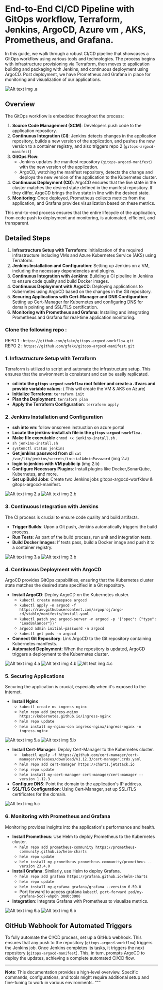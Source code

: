
# End-to-End CI/CD Pipeline with GitOps workflow, Terraform, Jenkins, ArgoCD, Azure vm , AKS, Prometheus, and Grafana.

In this guide, we walk through a robust CI/CD pipeline that showcases a GitOps workflow using various tools and technologies. The process begins with infrastructure provisioning via Terraform, then moves to application building and packaging with Jenkins, and continuous deployment using ArgoCD. Post deployment, we have Prometheus and Grafana in place for monitoring and visualization of our applications. 

![Alt text](./images/argocd-workflow.png)
img .a
## Overview
The GitOps workflow is embedded throughout the process:

1. **Source Code Management (SCM)**: Developers push code to the application repository.
2. **Continuous Integration (CI)**: Jenkins detects changes in the application repository, builds a new version of the application, and pushes the new version to a container registry, and also triggers repo 2 (`gitops-argocd-manifest`)
3. **GitOps Flow**:
    - Jenkins updates the manifest repository (`gitops-argocd-manifest`) with the new version of the application.
    - ArgoCD, watching the manifest repository, detects the change and deploys the new version of the application to the Kubernetes cluster.
4. **Continuous Deployment (CD)**: ArgoCD ensures that the live state in the cluster matches the desired state defined in the manifest repository. If they differ, ArgoCD brings the live state in line with the desired state.
5. **Monitoring**: Once deployed, Prometheus collects metrics from the application, and Grafana provides visualization based on these metrics.

This end-to-end process ensures that the entire lifecycle of the application, from code push to deployment and monitoring, is automated, efficient, and transparent.


## Detailed Steps
1. **Infrastructure Setup with Terraform**: Initialization of the required infrastructure including VMs and Azure Kubernetes Service (AKS) using Terraform.
2. **Jenkins Installation and Configuration**: Setting up Jenkins on a VM, including the necessary dependencies and plugins.
3. **Continuous Integration with Jenkins**: Building a CI pipeline in Jenkins to ensure code quality and build Docker images.
4. **Continuous Deployment with ArgoCD**: Deploying applications to Kubernetes using ArgoCD based on the changes in the Git repository.
5. **Securing Applications with Cert-Manager and DNS Configuration**: Setting up Cert-Manager for Kubernetes and configuring DNS for domain pointing and SSL/TLS certification.
6. **Monitoring with Prometheus and Grafana**: Installing and integrating Prometheus and Grafana for real-time application monitoring.  
### Clone the following repo :  
REPO 1 : `https://github.com/gfakx/gitops-argocd-workflow.git`  
REPO 2 : `https://github.com/gfakx/gitops-argocd-manifest.git`
### 1. Infrastructure Setup with Terraform

Terraform is utilized to script and automate the infrastructure setup. This ensures that the environment is consistent and can be easily replicated.  
- **cd into the `gitops-argocd-workflow` root folder and create a .tfvars and provide variable values**: ( This will create the VM & AKS on Azure)
- **Initialize Terraform**: `terraform init`
- **Plan the Deployment**: `terraform plan`
- **Apply the Terraform Configuration**: `terraform apply`

### 2. Jenkins Installation and Configuration

- **ssh into vm**: follow onscreen instruction on azure portal 
- **Locate the jenkins-install.sh file in the `gitops-argocd-workflow`** .
- **Make file executable** `chmod +x jenkins-install.sh` .
-  `sh jenkins-install.sh`
-  `systemctl status jenkins`
- **Get jenkins password from cli** `cat /var/lib/jenkins/secrets/initialAdminPassword` (img 2.a)
- **login to jenkins with VM public ip** (img 2.b)
- **Configure Necessary Plugins**: Install plugins like Docker,SonarQube, Kubernetes, and more.
- **Set up Build Jobs**: Create two Jenkins jobs gitops-argocd-worfklow & gitops-argocd-manifest. 

![Alt text](./images/jenkins-password.png)
img 2.a
![Alt text](./images/jenkins-login.png)
img 2.b

### 3. Continuous Integration with Jenkins

The CI process is crucial to ensure code quality and build artifacts.

- **Trigger Builds**: Upon a Git push, Jenkins automatically triggers the build process.
- **Run Tests**: As part of the build process, run unit and integration tests.
- **Build Docker Images**: If tests pass, build a Docker image and push it to a container registry.  

![Alt text](./images/jenkins-repo1.png)
img 3.a
![Alt text](./images/jenkins-repo2.png)
img 3.b
### 4. Continuous Deployment with ArgoCD

ArgoCD provides GitOps capabilities, ensuring that the Kubernetes cluster state matches the desired state specified in a Git repository.

- **Install ArgoCD**: Deploy ArgoCD on the Kubernetes cluster.  
  - `kubectl create namespace argocd`
  - `kubectl apply -n argocd -f https://raw.githubusercontent.com/argoproj/argo-cd/stable/manifests/install.yaml`
  - `kubectl patch svc argocd-server -n argocd -p '{"spec": {"type": "LoadBalancer"}}'`
  - `argocd admin initial-password -n argocd`
  - `kubectl get pods -n argocd`
- **Connect Git Repository**: Link ArgoCD to the Git repository containing Kubernetes manifests.
- **Automated Deployment**: When the repository is updated, ArgoCD triggers a deployment to the Kubernetes cluster.

![Alt text](./images/argocd-installation.png)
img 4.a
![Alt text](./images/argocd-password.png)
img 4.b
![Alt text](./images/argocd-dashboard.png)
img 4.c
### 5. Securing Applications

Securing the application is crucial, especially when it's exposed to the internet.

- **Install Nginx**
  - `kubectl create ns ingress-nginx`
  - `helm repo add ingress-nginx https://kubernetes.github.io/ingress-nginx`
  - `helm repo update`
  - `helm install my-nginx-con ingress-nginx/ingress-nginx -n ingress-nginx`  
  
![Alt text](./images/nginx-install.png)
img 5.a
![Alt text](./images/argocd-panel.png)
img 5.b
- **Install Cert-Manager**: Deploy Cert-Manager to the Kubernetes cluster.
  - ` kubectl apply -f https://github.com/cert-manager/cert-manager/releases/download/v1.12.3/cert-manager.crds.yaml`
  - `helm repo add cert-manager https://charts.jetstack.io`
  - `help repo update`
  - `helm install my-cert-manager cert-manager/cert-manager --version 1.12.3`
- **Configure DNS**: Point the domain to the application's IP address. 
- **SSL/TLS Configuration**: Using Cert-Manager, set up SSL/TLS certificates for the domain.

![Alt text](./images/cert-web.png)
img 5.c
### 6. Monitoring with Prometheus and Grafana

Monitoring provides insights into the application's performance and health.

- **Install Prometheus**: Use Helm to deploy Prometheus to the Kubernetes cluster.
  - `helm repo add prometheus-community https://prometheus-community.github.io/helm-charts`
  - `helm repo update`
  - `helm install my-prometheus prometheus-community/prometheus --version 23.4.0`
- **Install Grafana**: Similarly, use Helm to deploy Grafana.
  - `helm repo add grafana https://grafana.github.io/helm-charts`
  - `helm repo update`
  - `helm install my-grafana grafana/grafana --version 6.59.0`
  - Port forward to access grafana  `kubectl port-forward pod/my-grafana-5cd7-whp6h 3000:3000`
- **Integration**: Integrate Grafana with Prometheus to visualize metrics.

![Alt text](./images/port-forward01.png)
img 6.a
![Alt text](./images/port-forward02.png)
img 6.b
## GitHub Webhook for Automated Triggers

To fully automate the CI/CD process, set up a GitHub webhook. This ensures that any push to the repository (`gitops-argocd-workflow`) triggers the Jenkins job. Once Jenkins completes its tasks, it triggers the next repository (`gitops-argocd-manifest`). This, in turn, prompts ArgoCD to deploy the updates, achieving a complete automated CI/CD flow.

---

**Note**: This documentation provides a high-level overview. Specific commands, configurations, and tools might require additional setup and fine-tuning to work in various environments.
"""
